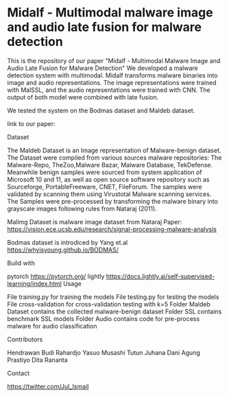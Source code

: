 # Midalf - Multimodal malware image and audio late fusion for malware detection

This is the repository of our paper "Midalf - Multimodal Malware Image and Audio Late Fusion for Malware Detection" We developed a malware detection system with multimodal. Midalf transforms malware binaries into image and audio representations. The image representations were trained with MalSSL, and the audio representations were trained with CNN. The output of both model were combined with late fusion.

We tested the system on the Bodmas dataset and Maldeb dataset.

link to our paper:

Dataset

The Maldeb Dataset is an Image representation of Malware-benign dataset. The Dataset were compiled from various sources malware repositories: The Malware-Repo, TheZoo,Malware Bazar, Malware Database, TekDefense. Meanwhile benign samples were sourced from system application of Microsoft 10 and 11, as well as open source software repository such as Sourceforge, PortableFreeware, CNET, FileForum. The samples were validated by scanning them using Virustotal Malware scanning services. The Samples were pre-processed by transforming the malware binary into grayscale images following rules from Nataraj (2011).

Malimg Dataset is malware image dataset from Nataraj Paper: https://vision.ece.ucsb.edu/research/signal-processing-malware-analysis

Bodmas dataset is introdiced by Yang et.al https://whyisyoung.github.io/BODMAS/

Build with

pytorch https://pytorch.org/
lightly https://docs.lightly.ai/self-supervised-learning/index.html
Usage

File training.py for training the models
File testing.py for testing the models
File cross-validation for cross-validation testing with k=5
Folder Maldeb Dataset contains the collected malware-benign dataset
Folder SSL contains benchmark SSL models
Folder Audio contains code for pre-process malware for audio classification

Contributors

Hendrawan
Budi Rahardjo
Yasuo Musashi
Tutun Juhana
Dani Agung Prastiyo
Dita Rananta

Contact

https://twitter.com/Jul_Ismail
